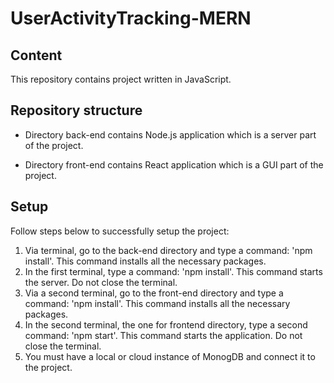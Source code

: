 # UserActivityTracking-MERN

## Content
This repository contains project written in JavaScript.

## Repository structure

* Directory back-end contains Node.js application which is a server part of the project.

* Directory front-end contains React application which is a GUI part of the project.

## Setup

Follow steps below to successfully setup the project:

1. Via terminal, go to the back-end directory and type a command: 'npm install'. This command installs all the necessary packages.
2. In the first terminal, type a command: 'npm install'. This command starts the server. Do not close the terminal.
3. Via a second terminal, go to the front-end directory and type a command: 'npm install'. This command installs all the necessary packages.
4. In the second terminal, the one for frontend directory, type a second command: 'npm start'. This command starts the application. Do not close the terminal.
5. You must have a local or cloud instance of MonogDB and connect it to the project.
